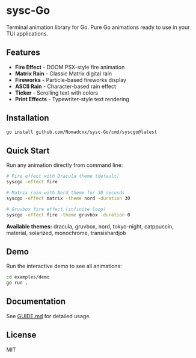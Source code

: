 # sysc-Go

Terminal animation library for Go. Pure Go animations ready to use in your TUI applications.

## Features

- **Fire Effect** - DOOM PSX-style fire animation
- **Matrix Rain** - Classic Matrix digital rain
- **Fireworks** - Particle-based fireworks display
- **ASCII Rain** - Character-based rain effect
- **Ticker** - Scrolling text with colors
- **Print Effects** - Typewriter-style text rendering

## Installation

```bash
go install github.com/Nomadcxx/sysc-Go/cmd/syscgo@latest
```

## Quick Start

Run any animation directly from command line:

```bash
# Fire effect with Dracula theme (default)
syscgo -effect fire

# Matrix rain with Nord theme for 30 seconds
syscgo -effect matrix -theme nord -duration 30

# Gruvbox fire effect (infinite loop)
syscgo -effect fire -theme gruvbox -duration 0
```

**Available themes:** dracula, gruvbox, nord, tokyo-night, catppuccin, material, solarized, monochrome, transishardjob

## Demo

Run the interactive demo to see all animations:

```bash
cd examples/demo
go run .
```

## Documentation

See [GUIDE.md](GUIDE.md) for detailed usage.

## License

MIT
